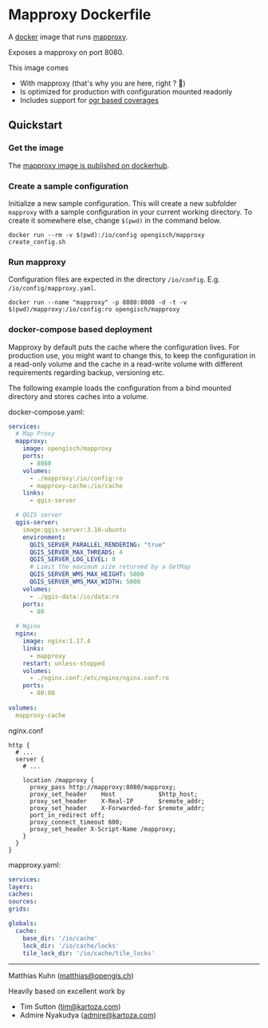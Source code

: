 # Mapproxy Dockerfile

A [docker](http://www.docker.com/) image that runs [mapproxy](http://mapproxy.org).

Exposes a mapproxy on port 8080.

This image comes

 - With mapproxy (that's why you are here, right ? :tada:)
 - Is optimized for production with configuration mounted readonly
 - Includes support for [ogr based coverages](https://mapproxy.org/docs/nightly/coverages.html#coverages)

## Quickstart

### Get the image

The [mapproxy image is published on dockerhub](https://hub.docker.com/r/opengisch/mapproxy).

### Create a sample configuration

Initialize a new sample configuration.
This will create a new subfolder `mapproxy` with a sample configuration in
your current working directory.
To create it somewhere else, change `$(pwd)` in the command below.

```
docker run --rm -v $(pwd):/io/config opengisch/mapproxy create_config.sh
```

### Run mapproxy

Configuration files are expected in the directory `/io/config`.
E.g. `/io/config/mapproxy.yaml`.

```
docker run --name "mapproxy" -p 8080:8080 -d -t -v $(pwd)/mapproxy:/io/config:ro opengisch/mapproxy
```

### docker-compose based deployment

Mapproxy by default puts the cache where the configuration lives.
For production use, you might want to change this, to keep the configuration
in a read-only volume and the cache in a read-write volume with different
requirements regarding backup, versioning etc.

The following example loads the configuration from a bind mounted directory
and stores caches into a volume.

docker-compose.yaml:
```yaml
services:
  # Map Proxy
  mapproxy:
    image: opengisch/mapproxy
    ports:
      - 8080
    volumes:
      - ./mapproxy:/io/config:ro
      - mapproxy-cache:/io/cache
    links:
      - qgis-server

  # QGIS server
  qgis-server:
    image:qgis-server:3.16-ubuntu
    environment:
      QGIS_SERVER_PARALLEL_RENDERING: "true"
      QGIS_SERVER_MAX_THREADS: 4
      QGIS_SERVER_LOG_LEVEL: 0
      # Limit the maximum size returned by a GetMap
      QGIS_SERVER_WMS_MAX_HEIGHT: 5000
      QGIS_SERVER_WMS_MAX_WIDTH: 5000
    volumes:
      - ./qgis-data:/io/data:ro
    ports:
      - 80
      
  # Nginx
  nginx:
    image: nginx:1.17.4
    links:
      - mapproxy
    restart: unless-stopped
    volumes:
      - ./nginx.conf:/etc/nginx/nginx.conf:ro
    ports:
      - 80:80
      
volumes:
  mapproxy-cache
```

nginx.conf
```
http {
  # ...
  server {
    # ...
    
    location /mapproxy {
      proxy_pass http://mapproxy:8080/mapproxy;
      proxy_set_header    Host            $http_host;
      proxy_set_header    X-Real-IP       $remote_addr;
      proxy_set_header    X-Forwarded-for $remote_addr;
      port_in_redirect off;
      proxy_connect_timeout 600;
      proxy_set_header X-Script-Name /mapproxy;
    }
  }
}
```

mapproxy.yaml:
```yaml
services:
layers:
caches:
sources:
grids:

globals:
  cache:
    base_dir: '/io/cache'
    lock_dir: '/io/cache/locks'
    tile_lock_dir: '/io/cache/tile_locks'
```

-----------

Matthias Kuhn (matthias@opengis.ch)

Heavily based on excellent work by

- Tim Sutton (tim@kartoza.com)
- Admire Nyakudya (admire@kartoza.com)
